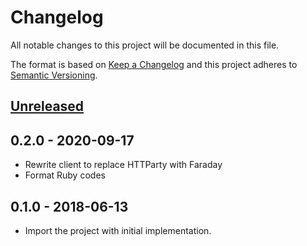 # Changelog
All notable changes to this project will be documented in this file.

The format is based on [Keep a Changelog](http://keepachangelog.com/en/1.0.0/)
and this project adheres to [Semantic Versioning](http://semver.org/spec/v2.0.0.html).

## [Unreleased]

## 0.2.0 - 2020-09-17

* Rewrite client to replace HTTParty with Faraday
* Format Ruby codes

## 0.1.0 - 2018-06-13

* Import the project with initial implementation.

[Unreleased]: https://github.com/polydice/google-amp-cache/compare/v0.1.0...HEAD